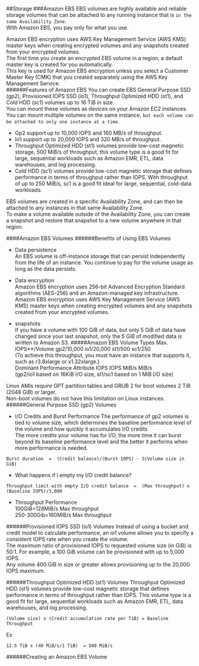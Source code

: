 

##Storage
###Amazon EBS
EBS volumes are highly available and reliable storage volumes that can be attached to any running instance that is ```in the same Availability Zone```.  
With Amazon EBS, you pay only for what you use.  

Amazon EBS encryption uses AWS Key Management Service (AWS KMS) master keys when creating encrypted volumes and any snapshots created from your encrypted volumes.   
The first time you create an encrypted EBS volume in a region, a default master key is created for you automatically.  
This key is used for Amazon EBS encryption unless you select a Customer Master Key (CMK) that you created separately using the AWS Key Management Service.  
######Features of Amazon EBS
You can create EBS General Purpose SSD (gp2), Provisioned IOPS SSD (io1), Throughput Optimized HDD (st1), and Cold HDD (sc1) volumes up to 16 TiB in size.  
You can mount these volumes as devices on your Amazon EC2 instances.  
You can mount multiple volumes on the same instance, ```but each volume can be attached to only one instance at a time```. 
- Gp2 support up to 10,000 IOPS and 160 MB/s of throughput.
- Io1 support up to 20,000 IOPS and 320 MB/s of throughput.  
- Throughput Optimized HDD (st1) volumes provide low-cost magnetic storage, 500 MiB/s of throughput, this volume type is a good fit for large, sequential workloads such as Amazon EMR, ETL, data warehouses, and log processing.
- Cold HDD (sc1) volumes provide low-cost magnetic storage that defines performance in terms of throughput rather than IOPS. With throughput of up to 250 MiB/s, sc1 is a good fit ideal for large, sequential, cold-data workloads.  

EBS volumes are created in a specific Availability Zone, and can then be attached to any instances in that same Availability Zone.  
To make a volume available outside of the Availability Zone, you can create a snapshot and restore that snapshot to a new volume anywhere in that region.

####Amazon EBS Volumes
######Benefits of Using EBS Volumes
- Data persistence  
An EBS volume is off-instance storage that can persist independently from the life of an instance. You continue to pay for the volume usage as long as the data persists.
- Data encryption  
Amazon EBS encryption uses 256-bit Advanced Encryption Standard algorithms (AES-256) and an Amazon-managed key infrastructure.  
Amazon EBS encryption uses AWS Key Management Service (AWS KMS) master keys when creating encrypted volumes and any snapshots created from your encrypted volumes.  

- snapshots  
 If you have a volume with 100 GiB of data, but only 5 GiB of data have changed since your last snapshot, only the 5 GiB of modified data is written to Amazon S3.
#####Amazon EBS Volume Types
Max. IOPS**/Volume	            gp2/10,000	io1/20,000	st1/500	sc1/250  
(To achieve this throughput, you must have an instance that supports it, such as r3.8xlarge or x1.32xlarge.)  
Dominant Performance Attribute	IOPS	      IOPS	      MiB/s	  MiB/s  
(gp2/io1 based on 16KiB I/O size, st1/sc1 based on 1 MiB I/O size)   

Linux AMIs require GPT partition tables and GRUB 2 for boot volumes 2 TiB (2048 GiB) or larger.  
Non-boot volumes do not have this limitation on Linux instances.  
######General Purpose SSD (gp2) Volumes
- I/O Credits and Burst Performance
The performance of gp2 volumes is tied to volume size, which determines the baseline performance level of the volume and how quickly it accumulates I/O credits   
The more credits your volume has for I/O, the more time it can burst beyond its baseline performance level and the better it performs when more performance is needed.  

```
Burst duration  =  (Credit balance)/(Burst IOPS) - 3(Volume size in GiB)
```
- What happens if I empty my I/O credit balance?  
```
Throughput limit with empty I/O credit balance  =  (Max throughput) x (Baseline IOPS)/3,000
```
- Throughput Performance  
100GiB=128MiB/s Max throughput   
250-300Gib=160MiB/s Max throughput  


######Provisioned IOPS SSD (io1) Volumes
Instead of using a bucket and credit model to calculate performance, an io1 volume allows you to specify a consistent IOPS rate when you create the volume.  
The maximum ratio of provisioned IOPS to requested volume size (in GiB) is 50:1. For example, a 100 GiB volume can be provisioned with up to 5,000 IOPS.  
Any volume 400 GiB in size or greater allows provisioning up to the 20,000 IOPS maximum.  

######Throughput Optimized HDD (st1) Volumes
Throughput Optimized HDD (st1) volumes provide low-cost magnetic storage that defines performance in terms of throughput rather than IOPS. This volume type is a good fit for large, sequential workloads such as Amazon EMR, ETL, data warehouses, and log processing.  
```
(Volume size) x (Credit accumulation rate per TiB) = Baseline Throughput
```
Ex
```
12.5 TiB x (40 MiB/s/1 TiB)  = 500 MiB/s
```
######Creating an Amazon EBS Volume
